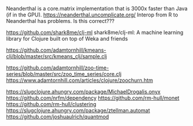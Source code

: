 Neanderthal is a core.matrix implementation that is 3000x faster than Java (if in the GPU). https://neanderthal.uncomplicate.org/ Interop from R to Neanderthal has problems. Is this correct???

https://github.com/shark8me/clj-ml shark8me/clj-ml: A machine learning library for Clojure built on top of Weka and friends

https://github.com/adamtornhill/kmeans-clj/blob/master/src/kmeans_clj/sample.clj

https://github.com/adamtornhill/zoo-time-series/blob/master/src/zoo_time_series/core.clj https://www.adamtornhill.com/articles/clojure/zoochurn.htm

https://slugclojure.ahungry.com/package/MichaelDrogalis.onyx https://github.com/nrfm/dependency https://github.com/rm-hull/monet https://github.com/rm-hull/clustering https://slugclojure.ahungry.com/package/ztellman.automat https://github.com/joshuaulrich/quantmod
